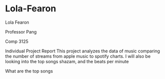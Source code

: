 # Lola-Fearon
Lola Fearon

Professor Pang

Comp 3125


Individual Project Report
This project analyzes the data of music comparing the number of streams from apple music to spotify charts. I will also be looking into the top songs shazam, and the beats per minute

What are the top songs 
